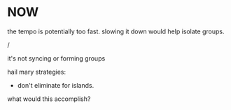 # NOW


the tempo is potentially too fast. slowing it down would help isolate groups.

/

it's not syncing or forming groups


hail mary strategies:

- don't eliminate for islands. 

what would this accomplish?